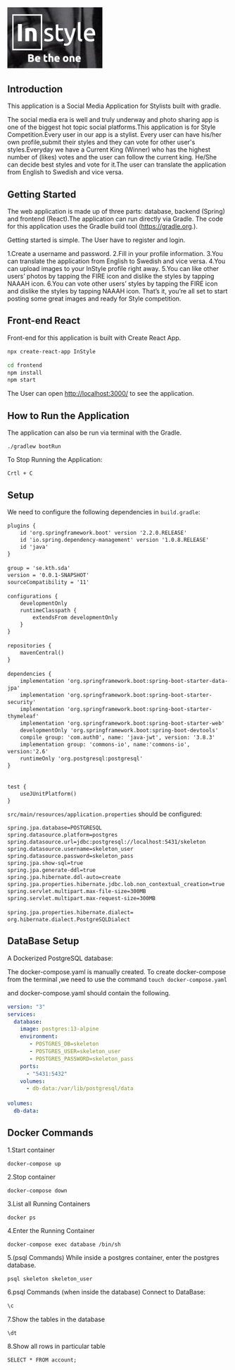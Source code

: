 ## ![Logo](ScreenShot/logo.png)

## Introduction
This application is a Social Media Application for Stylists built with gradle.

The social media era is well and truly underway and photo sharing app is one
of the biggest hot topic social platforms.This application is for Style Competition.Every user in our app is a stylist.
Every user can have his/her own profile,submit their styles and they can vote for other user's styles.Everyday we have a
Current King (Winner) who has the highest number of (likes) votes and the user can follow the current king.
He/She can decide best styles and vote for it.The user can translate the application from English to Swedish and 
vice versa.

## Getting Started
The web application is made up of three parts: database, backend  (Spring)
and frontend (React).The application can run directly via Gradle. The code for this
application uses the Gradle build tool (https://gradle.org.).

Getting started is simple. The User have to register and login.

1.Create a username and password.
2.Fill in your profile information.
3.You can translate the application from English to Swedish and vice versa.
4.You can upload images to your InStyle profile right away.
5.You can like other users’ photos by tapping the FIRE icon and dislike
the styles by tapping NAAAH icon.
6.You can vote other users’ styles by tapping the FIRE icon and dislike
the styles by tapping NAAAH icon.
That’s it, you’re all set to start posting some great images and ready for Style
competition.

## Front-end React
Front-end for this application is built with Create React App.

```sh
npx create-react-app InStyle
```

```sh
cd frontend
npm install 
npm start 

```
 The User can open [http://localhost:3000/](http://localhost:3000/) to see the application.

## How to Run the Application
The application can also be run via terminal with the Gradle.

```
./gradlew bootRun
```
To Stop Running the Application:

```
Crtl + C
```
## Setup
We need to configure the following dependencies in `build.gradle`:

```Dependencies:
plugins {
    id 'org.springframework.boot' version '2.2.0.RELEASE'
    id 'io.spring.dependency-management' version '1.0.8.RELEASE'
    id 'java'
}

group = 'se.kth.sda'
version = '0.0.1-SNAPSHOT'
sourceCompatibility = '11'

configurations {
    developmentOnly
    runtimeClasspath {
        extendsFrom developmentOnly
    }
}

repositories {
    mavenCentral()
}

dependencies {
    implementation 'org.springframework.boot:spring-boot-starter-data-jpa'
    implementation 'org.springframework.boot:spring-boot-starter-security'
    implementation 'org.springframework.boot:spring-boot-starter-thymeleaf'
    implementation 'org.springframework.boot:spring-boot-starter-web'
    developmentOnly 'org.springframework.boot:spring-boot-devtools'
    compile group: 'com.auth0', name: 'java-jwt', version: '3.8.3'
    implementation group: 'commons-io', name:'commons-io', version:'2.6'
    runtimeOnly 'org.postgresql:postgresql'
}


test {
    useJUnitPlatform()
}
```

`src/main/resources/application.properties` should be configured:
```properties
spring.jpa.database=POSTGRESQL
spring.datasource.platform=postgres
spring.datasource.url=jdbc:postgresql://localhost:5431/skeleton
spring.datasource.username=skeleton_user
spring.datasource.password=skeleton_pass
spring.jpa.show-sql=true
spring.jpa.generate-ddl=true
spring.jpa.hibernate.ddl-auto=create
spring.jpa.properties.hibernate.jdbc.lob.non_contextual_creation=true
spring.servlet.multipart.max-file-size=300MB
spring.servlet.multipart.max-request-size=300MB

spring.jpa.properties.hibernate.dialect= org.hibernate.dialect.PostgreSQLDialect
```
## DataBase Setup
A Dockerized PostgreSQL database:

The docker-compose.yaml is manually created.
To create docker-compose from the terminal ,we need to use the command
```touch docker-compose.yaml ```

and docker-compose.yaml should contain the following.
```docker-compose.yaml
version: "3"
services:
  database:
    image: postgres:13-alpine
    environment:
       - POSTGRES_DB=skeleton 
       - POSTGRES_USER=skeleton_user
       - POSTGRES_PASSWORD=skeleton_pass
    ports:
      - "5431:5432"
    volumes:
      - db-data:/var/lib/postgresql/data

volumes:
  db-data:
```

## Docker Commands
1.Start container
```
docker-compose up
```
2.Stop container
```
docker-compose down
```
3.List all Running Containers
```
docker ps
```
4.Enter the Running Container
```
docker-compose exec database /bin/sh
```
5.(psql Commands) While inside a postgres container, enter the postgres database.
```
psql skeleton skeleton_user
```
6.psql Commands (when inside the database)
Connect to DataBase:
```bash
\c
```
7.Show the tables in the database
```bash
\dt
```
8.Show all rows in particular table
```
SELECT * FROM account;
```





